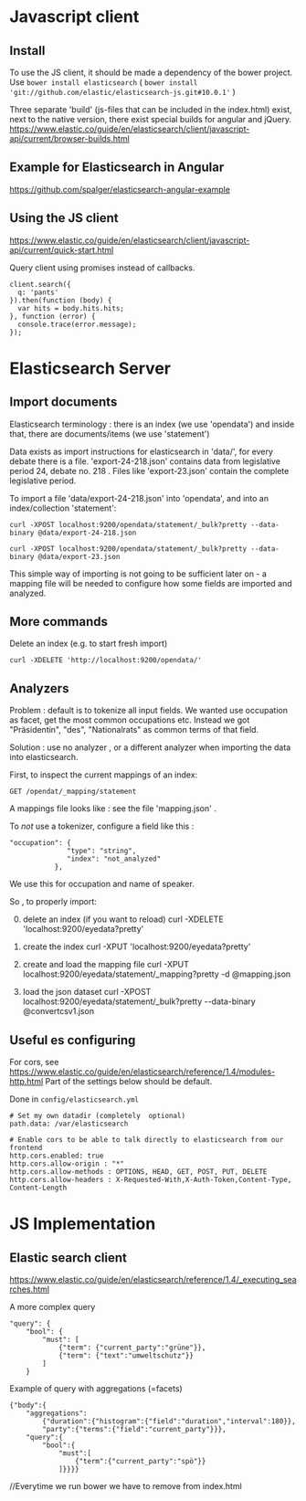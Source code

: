 
# Javascript client

## Install

To use the JS client, it should be made a dependency of the bower project.
Use `bower install elasticsearch` ( `bower install 'git://github.com/elastic/elasticsearch-js.git#10.0.1'` )

Three separate 'build' (js-files that can be included in the index.html)
exist, next to the native version, there exist special builds for angular and
jQuery.
https://www.elastic.co/guide/en/elasticsearch/client/javascript-api/current/browser-builds.html

## Example for Elasticsearch in Angular

https://github.com/spalger/elasticsearch-angular-example


## Using the JS client

https://www.elastic.co/guide/en/elasticsearch/client/javascript-api/current/quick-start.html


Query client using promises instead of callbacks.

    client.search({
      q: 'pants'
    }).then(function (body) {
      var hits = body.hits.hits;
    }, function (error) {
      console.trace(error.message);
    });


# Elasticsearch Server

## Import documents

Elasticsearch terminology : there is an index (we use 'opendata') and inside
that, there are documents/items (we use 'statement')

Data exists as import instructions for elasticsearch in 'data/', for every
debate there is a file. 'export-24-218.json' contains data from legislative
period 24, debate no. 218 . Files like 'export-23.json' contain the complete
legislative period.

To import a file 'data/export-24-218.json' into 'opendata', and into an
index/collection 'statement':

    curl -XPOST localhost:9200/opendata/statement/_bulk?pretty --data-binary @data/export-24-218.json

    curl -XPOST localhost:9200/opendata/statement/_bulk?pretty --data-binary @data/export-23.json

This simple way of importing is not going to be sufficient later on - a mapping file will
be needed to configure how some fields are imported and analyzed.

## More commands

Delete an index (e.g. to start fresh import)

    curl -XDELETE 'http://localhost:9200/opendata/'


## Analyzers

Problem : default is to tokenize all input fields.
We wanted use occupation as facet, get the most common occupations etc.
Instead we got "Präsidentin", "des", "Nationalrats" as common terms of that
field.

Solution : use no analyzer , or a different analyzer when importing the
data into elasticsearch.

First, to inspect the current mappings of an index:

    GET /opendat/_mapping/statement

A mappings file looks like : see the file 'mapping.json' .

To *not* use a tokenizer, configure a field like this :

    "occupation": {
                  "type": "string",
                  "index": "not_analyzed"
               },

We use this for occupation and name of speaker.

So , to properly import:

0) delete an index (if you want to reload)
curl -XDELETE 'localhost:9200/eyedata?pretty'

1) create the index
curl -XPUT 'localhost:9200/eyedata?pretty'

2) create and load the mapping file
curl -XPUT localhost:9200/eyedata/statement/_mapping?pretty -d @mapping.json

3) load the json dataset
curl -XPOST localhost:9200/eyedata/statement/_bulk?pretty --data-binary @convertcsv1.json



## Useful es configuring

For cors, see https://www.elastic.co/guide/en/elasticsearch/reference/1.4/modules-http.html
Part of the settings below should be default.


Done in `config/elasticsearch.yml`

    # Set my own datadir (completely  optional)
    path.data: /var/elasticsearch

    # Enable cors to be able to talk directly to elasticsearch from our frontend
    http.cors.enabled: true
    http.cors.allow-origin : "*"
    http.cors.allow-methods : OPTIONS, HEAD, GET, POST, PUT, DELETE
    http.cors.allow-headers : X-Requested-With,X-Auth-Token,Content-Type, Content-Length


# JS Implementation

## Elastic search client

https://www.elastic.co/guide/en/elasticsearch/reference/1.4/_executing_searches.html

A more complex query

    "query": {
        "bool": {
            "must": [
                {"term": {"current_party":"grüne"}},
                {"term": {"text":"umweltschutz"}}
            ]
        }


Example of query with aggregations (=facets)

    {"body":{
        "aggregations":
            {"duration":{"histogram":{"field":"duration","interval":180}},
            "party":{"terms":{"field":"current_party"}}},
        "query":{
            "bool":{
                "must":[
                    {"term":{"current_party":"spö"}}
                ]}}}}


//Everytime we run bower we have to remove from index.html
<!--<script src="/bower_components/heatmap.js-amd/plugins/gmaps-heatmap.js"></script>
<script src="/bower_components/heatmap.js-amd/plugins/leaflet-heatmap.js"></script>
<script src="/bower_components/heatmap.js-amd/plugins/svg-area-heatmap.js"></script>-->